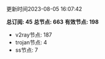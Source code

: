 更新时间2023-08-05 16:07:42

**总订阅: 45**
**总节点: 663**
**有效节点: 198**
- v2ray节点: 187
- trojan节点: 4
- ss节点: 7
